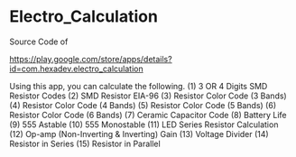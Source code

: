 # Electro_Calculation

Source Code of

https://play.google.com/store/apps/details?id=com.hexadev.electro_calculation 

Using this app, you can calculate the following.
(1) 3 OR 4 Digits SMD Resistor Codes
(2) SMD Resistor EIA-96
(3) Resistor Color Code (3 Bands)
(4) Resistor Color Code (4 Bands)
(5) Resistor Color Code (5 Bands)
(6) Resistor Color Code (6 Bands)
(7) Ceramic Capacitor Code
(8) Battery Life
(9) 555 Astable
(10) 555 Monostable
(11) LED Series Resistor Calculation
(12) Op-amp (Non-Inverting & Inverting) Gain
(13) Voltage Divider
(14) Resistor in Series
(15) Resistor in Parallel
